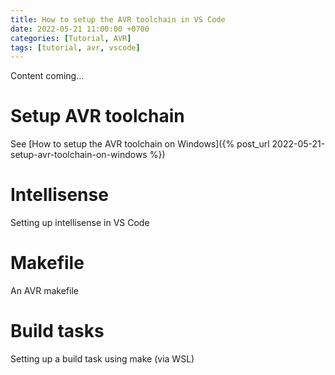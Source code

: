 ```yaml
---
title: How to setup the AVR toolchain in VS Code
date: 2022-05-21 11:00:00 +0700
categories: [Tutorial, AVR]
tags: [tutorial, avr, vscode]
---
```


Content coming...

# Setup AVR toolchain
See [How to setup the AVR toolchain on Windows]({% post_url 2022-05-21-setup-avr-toolchain-on-windows %})

# Intellisense
Setting up intellisense in VS Code

# Makefile
An AVR makefile


# Build tasks
Setting up a build task using make (via WSL)
